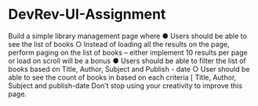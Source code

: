 # DevRev-UI-Assignment

Build a simple library management page where
● Users should be able to see the list of books
○ Instead of loading all the results on the page, perform paging on the list of
books – either implement 10 results per page or load on scroll will be a bonus
● Users should be able to filter the list of books based on Title, Author, Subject and
Publish - date
○ User should be able to see the count of books in based on each criteria [ Title,
Author, Subject and publish-date
Don’t stop using your creativity to improve this page.
